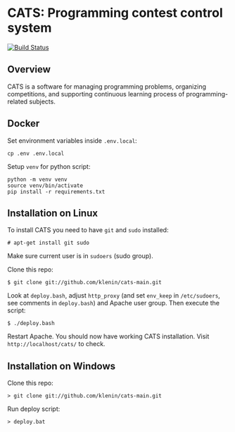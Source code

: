 # CATS: Programming contest control system

[![Build Status](https://travis-ci.org/klenin/cats-main.svg?branch=master)](https://travis-ci.org/klenin/cats-main)

## Overview

CATS is a software for managing programming problems, organizing competitions,
and supporting continuous learning process of programming-related subjects.

## Docker

Set environment variables inside `.env.local`:
```
cp .env .env.local
```

Setup `venv` for python script:
```
python -m venv venv
source venv/bin/activate
pip install -r requirements.txt
```


## Installation on Linux

To install CATS you need to have `git` and `sudo` installed:

`# apt-get install git sudo`

Make sure current user is in `sudoers` (sudo group).

Clone this repo:

`$ git clone git://github.com/klenin/cats-main.git`

Look at `deploy.bash`, adjust `http_proxy` (and set `env_keep` in `/etc/sudoers`,
see comments in `deploy.bash`) and Apache user group. Then execute the script:

`$ ./deploy.bash`

Restart Apache. You should now have working CATS installation.
Visit `http://localhost/cats/` to check.

## Installation on Windows

Clone this repo:

`> git clone git://github.com/klenin/cats-main.git`

Run deploy script:

`> deploy.bat`
